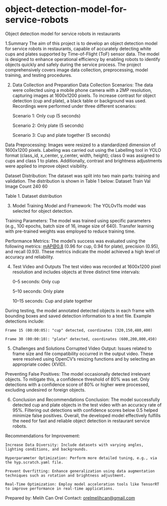 # object-detection-model-for-service-robots
Object detection model for service robots in restaurants

1.Summary
The aim of this project is to develop an object detection model for service robots in restaurants, capable of accurately detecting white cups and plates supported by Time-of-Flight (ToF) sensor data. The model is designed to enhance operational efficiency by enabling robots to identify objects quickly and safely during the service process. The project comprehensively covers image data collection, preprocessing, model training, and testing procedures.

2. Data Collection and Preparation
Data Collection Scenarios:
The data were collected using a mobile phone camera with a 2MP resolution, capturing images at 1600x1200 pixels. To increase contrast for object detection (cup and plate), a black table or background was used. Recordings were performed under three different scenarios:

    Scenario 1: Only cup (5 seconds)

    Scenario 2: Only plate (5 seconds)

    Scenario 3: Cup and plate together (5 seconds)

Data Preprocessing:
Images were resized to a standardized dimension of 1600x1200 pixels. Labeling was carried out using the LabelImg tool in YOLO format (class_id, x_center, y_center, width, height); class 0 was assigned to cups and class 1 to plates. Additionally, contrast and brightness adjustments were applied to improve object visibility.

Dataset Distribution:
The dataset was split into two main parts: training and validation. The distribution is shown in Table 1 below:
Dataset	Train	Val
Image Count	240	60

Table 1. Dataset distribution

3. Model Training
Model and Framework:
The YOLOv11s model was selected for object detection.

Training Parameters:
The model was trained using specific parameters (e.g., 100 epochs, batch size of 16, image size of 640). Transfer learning with pre-trained weights was employed to reduce training time.

Performance Metrics:
The model’s success was evaluated using the following metrics: mAP@0.8 (0.96 for cup, 0.94 for plate), precision (0.95), and recall (0.93). These metrics indicate the model achieved a high level of accuracy and reliability.

4. Test Video and Outputs
The test video was recorded at 1600x1200 pixel resolution and includes objects at three distinct time intervals:

    0–5 seconds: Only cup

    5–10 seconds: Only plate

    10–15 seconds: Cup and plate together

During testing, the model annotated detected objects in each frame with bounding boxes and saved detection information to a text file. Example detections include:

    Frame 15 (00:00:05): "cup" detected, coordinates (320,150,480,400)

    Frame 30 (00:00:10): "plate" detected, coordinates (600,200,800,450)

5. Challenges and Solutions
Corrupted Video Output:
Issues related to frame size and file compatibility occurred in the output video. These were resolved using OpenCV’s resizing functions and by selecting an appropriate codec (XVID).

Preventing False Positives:
The model occasionally detected irrelevant objects. To mitigate this, a confidence threshold of 80% was set. Only detections with a confidence score of 80% or higher were processed, excluding undesired or foreign objects.

6. Conclusion and Recommendations
Conclusion:
The model successfully detected cup and plate objects in the test video with an accuracy rate of 95%. Filtering out detections with confidence scores below 0.5 helped minimize false positives. Overall, the developed model effectively fulfills the need for fast and reliable object detection in restaurant service robots.

Recommendations for Improvement:

    Increase Data Diversity: Include datasets with varying angles, lighting conditions, and backgrounds.

    Hyperparameter Optimization: Perform more detailed tuning, e.g., via the hyp.scratch.yaml file.

    Prevent Overfitting: Enhance generalization using data augmentation techniques such as rotation and brightness adjustment.

    Real-Time Optimization: Employ model acceleration tools like TensorRT to improve performance in real-time applications.

Prepared by: Melih Can Orel
Contact: orelmelihcan@gmail.com
